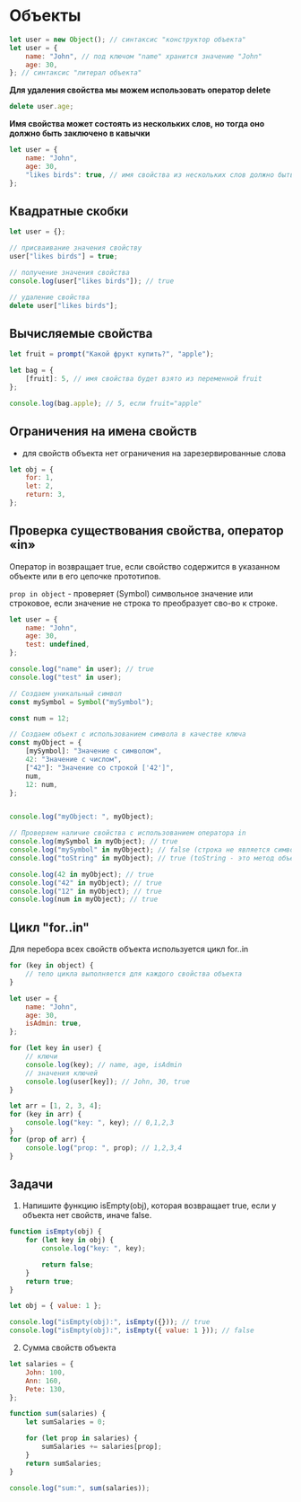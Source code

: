 # Объекты

```js
let user = new Object(); // синтаксис "конструктор объекта"
let user = {
    name: "John", // под ключом "name" хранится значение "John"
    age: 30,
}; // синтаксис "литерал объекта"
```

**Для удаления свойства мы можем использовать оператор delete**

```js
delete user.age;
```

**Имя свойства может состоять из нескольких слов, но тогда оно должно быть заключено в кавычки**

```js
let user = {
    name: "John",
    age: 30,
    "likes birds": true, // имя свойства из нескольких слов должно быть в кавычках
};
```

## Квадратные скобки

```js
let user = {};

// присваивание значения свойству
user["likes birds"] = true;

// получение значения свойства
console.log(user["likes birds"]); // true

// удаление свойства
delete user["likes birds"];
```

## Вычисляемые свойства

```js
let fruit = prompt("Какой фрукт купить?", "apple");

let bag = {
    [fruit]: 5, // имя свойства будет взято из переменной fruit
};

console.log(bag.apple); // 5, если fruit="apple"
```

## Ограничения на имена свойств

-   для свойств объекта нет ограничения на зарезервированные слова

```js
let obj = {
    for: 1,
    let: 2,
    return: 3,
};
```

## Проверка существования свойства, оператор «in»

Оператор in возвращает true, если свойство содержится в указанном объекте или в его цепочке прототипов.

`prop in object` - проверяет (Symbol) символьное значение или строковое, если значение не строка то преобразует сво-во к строке.

```js
let user = {
    name: "John",
    age: 30,
    test: undefined,
};

console.log("name" in user); // true
console.log("test" in user);
```

```js
// Создаем уникальный символ
const mySymbol = Symbol("mySymbol");

const num = 12;

// Создаем объект с использованием символа в качестве ключа
const myObject = {
    [mySymbol]: "Значение с символом",
    42: "Значение с числом",
    ["42"]: "Значение со строкой ['42']",
    num,
    12: num,
};


console.log("myObject: ", myObject);

// Проверяем наличие свойства с использованием оператора in
console.log(mySymbol in myObject); // true
console.log("mySymbol" in myObject); // false (строка не является символом)
console.log("toString" in myObject); // true (toString - это метод объекта)

console.log(42 in myObject); // true
console.log("42" in myObject); // true
console.log("12" in myObject); // true
console.log(num in myObject); // true
```

## Цикл "for..in"

Для перебора всех свойств объекта используется цикл for..in

```js
for (key in object) {
    // тело цикла выполняется для каждого свойства объекта
}
```

```js
let user = {
    name: "John",
    age: 30,
    isAdmin: true,
};

for (let key in user) {
    // ключи
    console.log(key); // name, age, isAdmin
    // значения ключей
    console.log(user[key]); // John, 30, true
}
```

```js
let arr = [1, 2, 3, 4];
for (key in arr) {
    console.log("key: ", key); // 0,1,2,3
}
for (prop of arr) {
    console.log("prop: ", prop); // 1,2,3,4
}
```

## Задачи

1. Напишите функцию isEmpty(obj), которая возвращает true, если у объекта нет свойств, иначе false.

```js
function isEmpty(obj) {
    for (let key in obj) {
        console.log("key: ", key);

        return false;
    }
    return true;
}

let obj = { value: 1 };

console.log("isEmpty(obj):", isEmpty({})); // true
console.log("isEmpty(obj):", isEmpty({ value: 1 })); // false
```

2. Сумма свойств объекта

```js
let salaries = {
    John: 100,
    Ann: 160,
    Pete: 130,
};

function sum(salaries) {
    let sumSalaries = 0;

    for (let prop in salaries) {
        sumSalaries += salaries[prop];
    }
    return sumSalaries;
}

console.log("sum:", sum(salaries));
```
